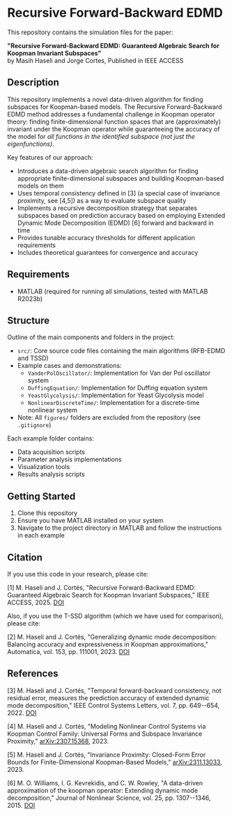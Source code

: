 # Recursive Forward-Backward EDMD

This repository contains the simulation files for the paper:

**"Recursive Forward-Backward EDMD: Guaranteed Algebraic Search for Koopman Invariant Subspaces"**  
by Masih Haseli and Jorge Cortes, Published in IEEE ACCESS

## Description

This repository implements a novel data-driven algorithm for finding subspaces for Koopman-based models. The Recursive Forward-Backward EDMD method addresses a fundamental challenge in Koopman operator theory: finding finite-dimensional function spaces that are (approximately) invariant under the Koopman operator while guaranteeing the accuracy of the model for *all functions in the identified subspace (not just the eigenfunctions)*.

Key features of our approach:

- Introduces a data-driven algebraic search algorithm for finding appropriate finite-dimensional subspaces and building Koopman-based models on them
- Uses temporal consistency defined in [3] (a special case of invariance proximity, see [4,5]) as a way to evaluate subspace quality
- Implements a recursive decomposition strategy that separates subspaces based on prediction accuracy based on employing Extended Dynamic Mode Decomposition (EDMD) [6] forward and backward in time
- Provides tunable accuracy thresholds for different application requirements
- Includes theoretical guarantees for convergence and accuracy

## Requirements

- MATLAB (required for running all simulations, tested with MATLAB R2023b)

## Structure

Outline of the main components and folders in the project:

- `src/`: Core source code files containing the main algorithms (RFB-EDMD and TSSD)
- Example cases and demonstrations:
  - `VanderPolOscillator/`: Implementation for Van der Pol oscillator system
  - `DuffingEquation/`: Implementation for Duffing equation system
  - `YeastGlycolysis/`: Implementation for Yeast Glycolysis model
  - `NonlinearDiscreteTime/`: Implementation for a discrete-time nonlinear system
- Note: All `figures/` folders are excluded from the repository (see `.gitignore`)

Each example folder contains:

- Data acquisition scripts
- Parameter analysis implementations
- Visualization tools
- Results analysis scripts

## Getting Started

1. Clone this repository
2. Ensure you have MATLAB installed on your system
3. Navigate to the project directory in MATLAB and follow the instructions in each example

## Citation

If you use this code in your research, please cite:

[1] M. Haseli and J. Cortés, "Recursive Forward-Backward EDMD: Guaranteed Algebraic Search for Koopman Invariant Subspaces," IEEE ACCESS, 2025. [DOI](https://doi.org/10.1109/ACCESS.2025.3554154)

Also, if you use the T-SSD algorithm (which we have used for comparison), please cite:

[2] M. Haseli and J. Cortés, "Generalizing dynamic mode decomposition: Balancing accuracy and expressiveness in Koopman approximations," Automatica, vol. 153, pp. 111001, 2023. [DOI](https://doi.org/10.1016/j.automatica.2023.111001)

## References

[3] M. Haseli and J. Cortés, "Temporal forward-backward consistency, not residual error, measures the prediction accuracy of extended dynamic mode decomposition," IEEE Control Systems Letters, vol. 7, pp. 649--654, 2022. [DOI](https://doi.org/10.1109/LCSYS.2022.3214476)

[4] M. Haseli and J. Cortés, "Modeling Nonlinear Control Systems via Koopman Control Family: Universal Forms and Subspace Invariance Proximity," [arXiv:2307.15368](https://arxiv.org/abs/2307.15368), 2023.

[5] M. Haseli and J. Cortés, "Invariance Proximity: Closed-Form Error Bounds for Finite-Dimensional Koopman-Based Models," [arXiv:2311.13033](https://arxiv.org/abs/2311.13033), 2023.

[6] M. O. Williams, I. G. Kevrekidis, and C. W. Rowley, "A data-driven approximation of the koopman operator: Extending dynamic mode decomposition," Journal of Nonlinear Science, vol. 25, pp. 1307--1346, 2015. [DOI](https://doi.org/10.1007/s00332-015-9258-5)
